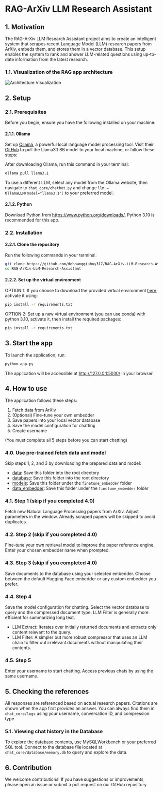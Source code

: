 # RAG-ArXiv LLM Research Assistant

## 1. Motivation
The RAG-ArXiv LLM Research Assistant project aims to create an intelligent system that scrapes recent Language Model (LLM) research papers from ArXiv, embeds them, and stores them in a vector database. This setup enables the system to rank and answer LLM-related questions using up-to-date information from the latest research.

### 1.1. Visualization of the RAG app architecture
![Architecture Visualization](https://github.com/user-attachments/assets/9b256c6e-789a-44bc-a585-f6859fc00b41)

## 2. Setup

### 2.1. Prerequisites

Before you begin, ensure you have the following installed on your machine:

#### 2.1.1. Ollama

Set up [Ollama](https://ollama.com/download), a powerful local language model processing tool. Visit their [GitHub](https://github.com/ollama/ollama) to pull the Llama3.1 8B model to your local machine, or follow these steps:

After downloading Ollama, run this command in your terminal:

```bash
ollama pull llama3.1
```

To use a different LLM, select any model from the Ollama website, then navigate to `chat_core/chatbot.py` and change `llm = OllamaLLM(model="llama3.1")` to your preferred model.

#### 2.1.2. Python

Download Python from https://www.python.org/downloads/. Python 3.10 is recommended for this app.

### 2.2. Installation

#### 2.2.1. Clone the repository

Run the following commands in your terminal:

```bash
git clone https://github.com/dohoanggiahuy317/RAG-ArXiv-LLM-Research-Assistant-Proj.git
cd RAG-ArXiv-LLM-Research-Assistant
```

#### 2.2.2. Set up the virtual environment

OPTION 1: If you choose to download the provided virtual environment [here](AAA), activate it using:

```bash
pip install -r requirements.txt
```

OPTION 2: Set up a new virtual environment (you can use conda) with python 3.10, activate it, then install the required packages:

```bash
pip install -r requirements.txt
```

## 3. Start the app

To launch the application, run:

```bash
python app.py
```

The application will be accessible at http://127.0.0.1:5000/ in your browser.

## 4. How to use

The application follows these steps:
1. Fetch data from ArXiv
2. (Optional) Fine-tune your own embedder
3. Save papers into your local vector database
4. Save the model configuration for chatting
5. Create username

(You must complete all 5 steps before you can start chatting)

### 4.0. Use pre-trained fetch data and model

Skip steps 1, 2, and 3 by downloading the prepared data and model:

- [data](AAA): Save this folder into the root directory
- [database](AAA): Save this folder into the root directory
- [models](AAA): Save this folder under the `finetune_embedder` folder
- [data_embedder](AAA): Save this folder under the `finetune_embedder` folder

### 4.1. Step 1 (skip if you completed 4.0)

Fetch new Natural Language Processing papers from ArXiv. Adjust parameters in the window. Already scraped papers will be skipped to avoid duplicates.

### 4.2. Step 2 (skip if you completed 4.0)

Fine-tune your own retrieval model to improve the paper reference engine. Enter your chosen embedder name when prompted.

### 4.3. Step 3 (skip if you completed 4.0)

Save documents to the database using your selected embedder. Choose between the default Hugging Face embedder or any custom embedder you prefer.

### 4.4. Step 4

Save the model configuration for chatting. Select the vector database to query and the compressed document type. LLM Filter is generally more efficient for summarizing long text.

- LLM Extract: Iterates over initially returned documents and extracts only content relevant to the query.
- LLM Filter: A simpler but more robust compressor that uses an LLM chain to filter out irrelevant documents without manipulating their contents.

### 4.5. Step 5

Enter your username to start chatting. Access previous chats by using the same username.

## 5. Checking the references

All responses are referenced based on actual research papers. Citations are shown when the app first provides an answer. You can always find them in `chat_core/logs` using your username, conversation ID, and compression type.

### 5.1. Viewing chat history in the Database

To explore the database contents, use MySQLWorkbench or your preferred SQL tool. Connect to the database file located at `chat_core/database/memory.db` to query and explore the data.

## 6. Contribution

We welcome contributions! If you have suggestions or improvements, please open an issue or submit a pull request on our GitHub repository.